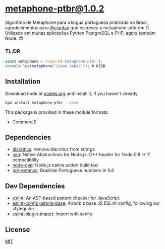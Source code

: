 # metaphone-ptbr@1.0.2


Algoritmo de Metaphone para a língua portuguesa praticada no Brasil, agradecimentos para [@cjordao](https://metaphoneptbr.sourceforge.io) que escreveu o metaphone-ptbr em C. Utilizado em muitas aplicações Python PostgreSQL e PHP, agora também Node. :heart_eyes:

### TL;DR ###

```js
const metaphone = require('metaphone-ptbr');
console.log(metaphone('Casas Bahia')); # KZSB
```

## Installation
Download node at [nodejs.org](http://nodejs.org) and install it, if you haven't already.

```sh
npm install metaphone-ptbr --save
```

This package is provided in these module formats:

- CommonJS

## Dependencies

- [diacritics](https://github.com/andrewrk/node-diacritics): remove diacritics from strings
- [nan](https://github.com/nodejs/nan): Native Abstractions for Node.js: C++ header for Node 0.8 -> 11 compatibility
- [node-gyp](https://github.com/nodejs/node-gyp): Node.js native addon build tool
- [por-extenso](https://github.com/tallesl/por-extenso): Brazilian Portuguese numbers in full


## Dev Dependencies

- [eslint](https://github.com/eslint/eslint): An AST-based pattern checker for JavaScript.
- [eslint-config-airbnb-base](https://github.com/airbnb/javascript): Airbnb's base JS ESLint config, following our styleguide
- [eslint-plugin-import](https://github.com/benmosher/eslint-plugin-import): Import with sanity.


## License
[MIT]()
